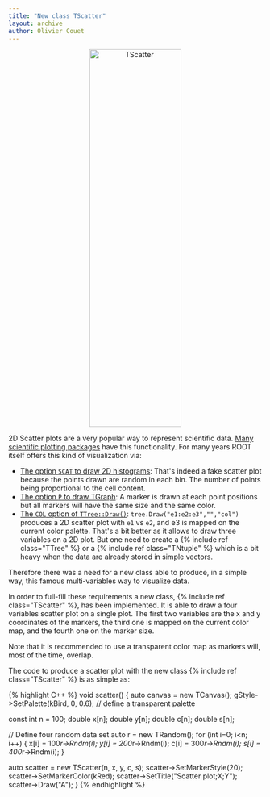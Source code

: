 ```yaml
---
title: "New class TScatter"
layout: archive
author: Olivier Couet
---
```


<center>
   <img src="{{'/assets/images/scatter.png' | relative_url}}" alt="TScatter" style="width: 60%" width="1600" height="749" />
</center>

2D Scatter plots are a very popular way to represent scientific data. [Many scientific plotting
packages](https://matplotlib.org/stable/gallery/shapes_and_collections/scatter.html#sphx-glr-gallery-shapes-and-collections-scatter-py)
have this functionality. For many years ROOT itself offers this kind of visualization via:

  - [The option `SCAT` to draw 2D histograms](https://root.cern/doc/master/classTHistPainter.html#HP11):
    That's indeed a fake scatter plot because the points drawn are random in each bin.
    The number of points being proportional to the cell content.
  - [The option `P` to draw TGraph](https://root.cern/doc/master/classTGraphPainter.html#GrP1):
    A marker is  drawn at each point positions but all markers will have the same size and the same color.
  - [The `COL` option of `TTree::Draw()`](https://root.cern/doc/master/classTTree.html#a73450649dc6e54b5b94516c468523e45):
    `tree.Draw("e1:e2:e3","","col")` produces a 2D scatter plot with `e1` vs `e2`, and e3 is mapped on the current
    color palette. That's a bit better as it allows to draw three variables on a 2D plot. But
    one need to create a {% include ref class="TTree" %} or a {% include ref class="TNtuple" %} which is
    a bit heavy when the data are already stored in simple vectors.

Therefore there was a need for a new class able to produce, in a simple way, this famous
multi-variables way to visualize data.

In order to full-fill these requirements a new class, {% include ref class="TScatter" %}, has been
implemented. It is able to draw a four variables scatter plot on a single plot. The first two variables
are the x and y coordinates of the markers, the third one is mapped on the current color map, and
the fourth one on the marker size.

Note that it is recommended to use a transparent color map as markers will, most of the time, overlap.

The code to produce a scatter plot with the new class {% include ref class="TScatter" %} is as simple as:

{% highlight C++ %}
void scatter()
{
   auto canvas = new TCanvas();
   gStyle->SetPalette(kBird, 0, 0.6); // define a transparent palette

   const int n = 100;
   double x[n];
   double y[n];
   double c[n];
   double s[n];

   // Define four random data set
   auto r  = new TRandom();
   for (int i=0; i<n; i++) {
      x[i] = 100*r->Rndm(i);
      y[i] = 200*r->Rndm(i);
      c[i] = 300*r->Rndm(i);
      s[i] = 400*r->Rndm(i);
   }

   auto scatter = new TScatter(n, x, y, c, s);
   scatter->SetMarkerStyle(20);
   scatter->SetMarkerColor(kRed);
   scatter->SetTitle("Scatter plot;X;Y");
   scatter->Draw("A");
}
{% endhighlight %}

